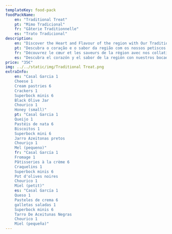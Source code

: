 ```yaml
---
templateKey: food-pack
foodPackName:
    en: "Traditional Treat"
    pt: "Mimo Tradicional"
    fr: "Gâterie Traditionnelle"
    es: "Trato Tradicional"
description: 
    en: "Discover the Heart and Flavour of the region with Our Traditional Local snacks and Immerse yourself in the culinary delights with this selection of authentic treats including a bottle of Casal Garcia, cheese, local pastries, beers and snacks."
    pt: "Descubra o coração e o sabor da região com os nossos petiscos tradicionais locais e mergulhe nas delícias culinárias com esta seleção de iguarias autênticas que incluem uma garrafa de Casal Garcia, queijo, pastelaria local, cervejas e petiscos."
    fr: "Découvrez le cœur et les saveurs de la région avec nos collations locales traditionnelles et plongez-vous dans les délices culinaires avec cette sélection de friandises authentiques comprenant une bouteille de Casal Garcia, du fromage, des pâtisseries locales, des bières et des collations."
    es: "Descubra el corazón y el sabor de la región con nuestros bocadillos tradicionales locales y sumérjase en las delicias culinarias con esta selección de delicias auténticas que incluyen una botella de Casal García, queso, pasteles locales, cervezas y bocadillos."
price: "35€"
img: ../../static/img/Traditional Treat.png
extraInfo:
    en: "Casal Garcia 1
    Cheese 1
    Cream pastries 6
    Crackers 1
    Superbock minis 6
    Black Olive Jar
    Chourico 1
    Honey (small)"
    pt: "Casal Garcia 1
    Queijo 1
    Pastéis de nata 6
    Biscoitos 1
    Superbock mini 6
    Jarro Azeitonas pretos
    Chouriço 1
    Mel (pequeno)"
    fr: "Casal García 1
    Fromage 1
    Pâtisseries à la crème 6
    Craquelins 1
    Superbock minis 6
    Pot d'olives noires
    Chourico 1
    Miel (petit)"
    es: "Casal García 1
    Queso 1
    Pasteles de crema 6
    galletas saladas 1
    Superbock minis 6
    Tarro De Aceitunas Negras
    Chourico 1
    Miel (pequeña)"
---
```


